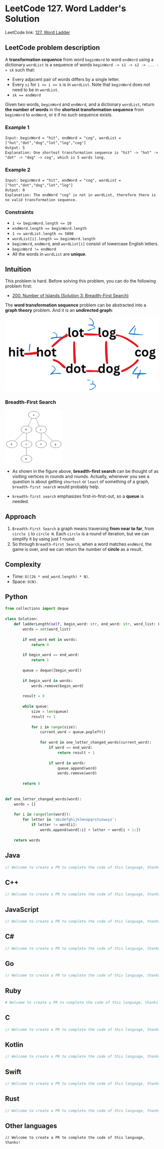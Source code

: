 # LeetCode 127. Word Ladder's Solution
LeetCode link: [127. Word Ladder](https://leetcode.com/problems/word-ladder/)

## LeetCode problem description
A **transformation sequence** from word `beginWord` to word `endWord` using a dictionary `wordList` is a sequence of words `beginWord -> s1 -> s2 -> ... -> sk` such that:

* Every adjacent pair of words differs by a single letter.
* Every `si` for `1 <= i <= k` is in `wordList`. Note that `beginWord` does not need to be in `wordList`.
* `sk == endWord`

Given two words, `beginWord` and `endWord`, and a dictionary `wordList`, return **the number of words** in the **shortest transformation sequence** from `beginWord` to `endWord`, or `0` if no such sequence exists.

### Example 1
```
Input: beginWord = "hit", endWord = "cog", wordList = ["hot","dot","dog","lot","log","cog"]
Output: 5
Explanation: One shortest transformation sequence is "hit" -> "hot" -> "dot" -> "dog" -> cog", which is 5 words long.
```

### Example 2
```
Input: beginWord = "hit", endWord = "cog", wordList = ["hot","dot","dog","lot","log"]
Output: 0
Explanation: The endWord "cog" is not in wordList, therefore there is no valid transformation sequence.
```

### Constraints
- `1 <= beginWord.length <= 10`
- `endWord.length == beginWord.length`
- `1 <= wordList.length <= 5000`
- `wordList[i].length == beginWord.length`
- `beginWord`, `endWord`, and `wordList[i]` consist of lowercase English letters.
- `beginWord != endWord`
- All the words in `wordList` are **unique**.

## Intuition
This problem is hard. Before solving this problem, you can do the following problem first:

- [200. Number of Islands (Solution 3: Breadth-First Search)](200-number-of-islands-3.md)

The **word transformation sequence** problem can be abstracted into a **graph theory** problem. And it is an **undirected graph**:

![](../../images/127.png)

### Breadth-First Search
![](../../images/binary_tree_BFS_1.gif)

* As shown in the figure above, **breadth-first search** can be thought of as visiting vertices in rounds and rounds. Actually, whenever you see a question is about
getting `shortest` or `least` of something of a graph, `breadth-first search` would probably help.

* `breadth-first search` emphasizes first-in-first-out, so a **queue** is needed.

## Approach
1. `Breadth-First Search` a graph means traversing **from near to far**, from `circle 1` to `circle N`. Each `circle` is a round of iteration, but we can simplify it by using just 1 round.
1. So through `Breadth-First Search`, when a word matches `endWord`, the game is over, and we can return the number of **circle** as a result.

## Complexity
* Time: `O((26 * end_word.length) * N)`.
* Space: `O(N)`.

## Python
```python
from collections import deque

class Solution:
    def ladderLength(self, begin_word: str, end_word: str, word_list: List[str]) -> int:
        words = set(word_list)

        if end_word not in words:
            return 0

        if begin_word == end_word:
            return 1

        queue = deque([begin_word])

        if begin_word in words:
            words.remove(begin_word)

        result = 0

        while queue:
            size = len(queue)
            result += 1

            for i in range(size):
                current_word = queue.popleft()

                for word in one_letter_changed_words(current_word):
                    if word == end_word:
                        return result + 1

                    if word in words:
                        queue.append(word)
                        words.remove(word)
        
        return 0


def one_letter_changed_words(word):
    words = []

    for i in range(len(word)):
        for letter in 'abcdefghijklmnopqrstuvwxyz':
            if letter != word[i]:
                words.append(word[:i] + letter + word[i + 1:])

    return words
```

## Java
```java
// Welcome to create a PR to complete the code of this language, thanks!
```

## C++
```cpp
// Welcome to create a PR to complete the code of this language, thanks!
```

## JavaScript
```javascript
// Welcome to create a PR to complete the code of this language, thanks!
```

## C#
```c#
// Welcome to create a PR to complete the code of this language, thanks!
```

## Go
```go
// Welcome to create a PR to complete the code of this language, thanks!
```

## Ruby
```ruby
# Welcome to create a PR to complete the code of this language, thanks!
```

## C
```c
// Welcome to create a PR to complete the code of this language, thanks!
```

## Kotlin
```kotlin
// Welcome to create a PR to complete the code of this language, thanks!
```

## Swift
```swift
// Welcome to create a PR to complete the code of this language, thanks!
```

## Rust
```rust
// Welcome to create a PR to complete the code of this language, thanks!
```

## Other languages
```
// Welcome to create a PR to complete the code of this language, thanks!
```
